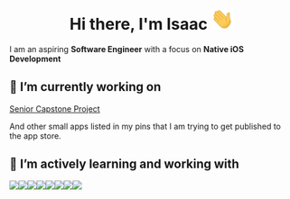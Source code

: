 <h1 align="Center">Hi there, I'm Isaac <img src="https://raw.githubusercontent.com/ABSphreak/ABSphreak/master/gifs/Hi.gif" width="40px" /> </h1>

I am an aspiring **Software Engineer** with a focus on **Native iOS Development**

## 🔭 I’m currently working on

[Senior Capstone Project](https://github.com/isa4ac/Net-Work-Hub)

And other small apps listed in my pins that I am trying to get published to the app store.

## 🌱 I’m actively learning and working with
<img src="https://img.shields.io/badge/Swift-FA7343?style=for-the-badge&logo=swift&logoColor=white"/><img src="https://img.shields.io/badge/Java-ED8B00?style=for-the-badge&logo=openjdk&logoColor=white"/><img src="https://img.shields.io/badge/Python-14354C?style=for-the-badge&logo=python&logoColor=white"/><img src="https://img.shields.io/badge/Sketch-FFB387?style=for-the-badge&logo=sketch&logoColor=black"/><img src="https://img.shields.io/badge/Figma-F24E1E?style=for-the-badge&logo=figma&logoColor=white"/><img src="https://img.shields.io/badge/MySQL-005C84?style=for-the-badge&logo=mysql&logoColor=white"/><img src="https://img.shields.io/badge/PHP-777BB4?style=for-the-badge&logo=php&logoColor=white"/><img src="https://img.shields.io/badge/Wordpress-21759B?style=for-the-badge&logo=wordpress&logoColor=white"/>



<!--
## 📫 How to reach me

up work
https://img.shields.io/badge/UpWork-6FDA44?style=for-the-badge&logo=Upwork&logoColor=white

linkedin
https://img.shields.io/badge/LinkedIn-0077B5?style=for-the-badge&logo=linkedin&logoColor=white

leetcode
https://img.shields.io/badge/-LeetCode-FFA116?style=for-the-badge&logo=LeetCode&logoColor=black

app store profile link
https://img.shields.io/badge/App_Store-0D96F6?style=for-the-badge&logo=app-store&logoColor=white
